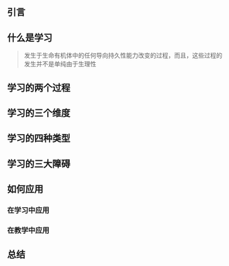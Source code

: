 ## 引言
## 什么是学习
>发生于生命有机体中的任何导向持久性能力改变的过程，而且，这些过程的发生并不是单纯由于生理性
## 学习的两个过程
## 学习的三个维度
## 学习的四种类型
## 学习的三大障碍
## 如何应用
### 在学习中应用
### 在教学中应用
## 总结